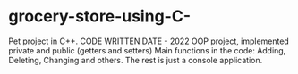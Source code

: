 # grocery-store-using-C-
Pet project in C++.
CODE WRITTEN DATE - 2022
OOP project, implemented private and public (getters and setters)
Main functions in the code: Adding, Deleting, Changing and others.
The rest is just a console application.
